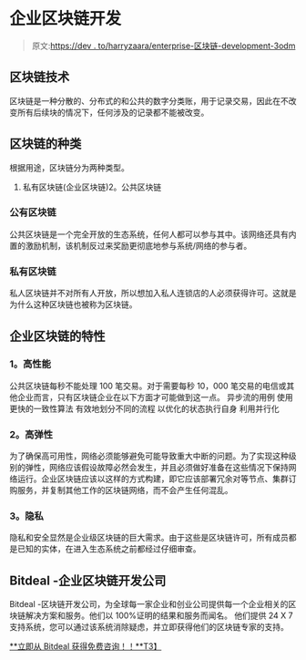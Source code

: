# 企业区块链开发

> 原文:[https://dev . to/harryzaara/enterprise-区块链-development-3odm](https://dev.to/harryzaara/enterprise-blockchain-development-3odm)

## [](#blockchain-technology)区块链技术

区块链是一种分散的、分布式的和公共的数字分类账，用于记录交易，因此在不改变所有后续块的情况下，任何涉及的记录都不能被改变。

## [](#types-of-blockchain)区块链的种类

根据用途，区块链分为两种类型。

1.  私有区块链(企业区块链)2。公共区块链

### [](#public-blockchain)公有区块链

公共区块链是一个完全开放的生态系统，任何人都可以参与其中。该网络还具有内置的激励机制，该机制反过来奖励更彻底地参与系统/网络的参与者。

### [](#private-blockchain)私有区块链

私人区块链并不对所有人开放，所以想加入私人连锁店的人必须获得许可。这就是为什么这种区块链也被称为区块链。

## [](#features-of-enterprise-blockchain)企业区块链的特性

### [](#1-high-performance)1。高性能

公共区块链每秒不能处理 100 笔交易。对于需要每秒 10，000 笔交易的电信或其他企业而言，只有区块链企业在以下方面才可能做到这一点。
异步流的用例
使用更快的一致性算法
有效地划分不同的流程
以优化的状态执行自身
利用并行化

### [](#2-high-resilience)2。高弹性

为了确保高可用性，网络必须能够避免可能导致重大中断的问题。为了实现这种级别的弹性，网络应该假设故障必然会发生，并且必须做好准备在这些情况下保持网络运行。企业区块链应该以这样的方式构建，即它应该部署冗余对等节点、集群订购服务，并复制其他工作的区块链网络，而不会产生任何混乱。

### [](#3-privacy)3。隐私

隐私和安全显然是企业级区块链的巨大需求。由于这些是区块链许可，所有成员都是已知的实体，在进入生态系统之前都经过仔细审查。

## [](#bitdeal-enterprise-blockchain-development-company)Bitdeal -企业区块链开发公司

Bitdeal -区块链开发公司，为全球每一家企业和创业公司提供每一个企业相关的区块链解决方案和服务。他们以 100%证明的结果和服务而闻名。
他们提供 24 X 7 支持系统，您可以通过该系统消除疑虑，并立即获得他们的区块链专家的支持。

[**立即从 Bitdeal 获得免费咨询！！**T3】](https://www.bitdeal.net/blockchain-development)